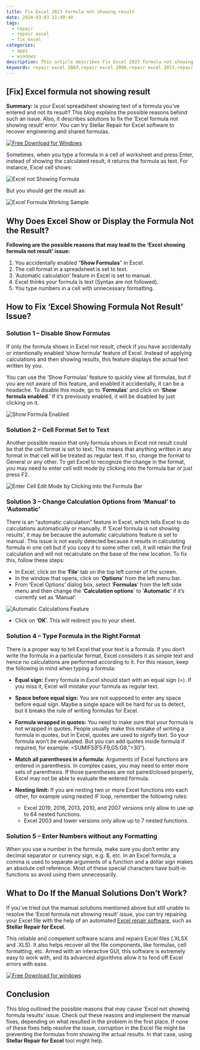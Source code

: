```yaml
---
title: Fix Excel 2023 formula not showing result
date: 2024-03-03 11:49:40
tags: 
  - repair
  - repair excel
  - fix excel
categories: 
  - apps
  - windows
description: This article describes Fix Excel 2023 formula not showing result
keywords: repair excel 2003,repair excel 2000,repair excel 2013,repair excel 2021,repair excel 2007,repair excel 2019
---
```


## [Fix] Excel formula not showing result

**Summary:** Is your Excel spreadsheet showing text of a formula you’ve entered and not its result? This blog explains the possible reasons behind such an issue. Also, it describes solutions to fix the ‘Excel formula not showing result’ error. You can try Stellar Repair for Excel software to recover engineering and shared formulas.

[![Free Download for Windows](https://www.stellarinfo.com/images/free-download-windows.png)](https://tools.techidaily.com/stellardata-recovery/repaire-for-excel/ "Free Download for Windows")

Sometimes, when you type a formula in a cell of worksheet and press Enter, instead of showing the calculated result, it returns the formula as text. For instance, Excel cell shows:

![Excel not Showing Formula](https://cdn-cmlep.nitrocdn.com/DLSjJVyzoVcUgUSBlgyEUoGMDKLbWXQr/assets/images/optimized/rev-2658c43/www.stellarinfo.com/blog/wp-content/uploads/2021/02/Excel-not-showing-formula-1.jpg)

But you should get the result as:

![Excel Formula Working Sample](https://cdn-cmlep.nitrocdn.com/DLSjJVyzoVcUgUSBlgyEUoGMDKLbWXQr/assets/images/optimized/rev-2658c43/www.stellarinfo.com/blog/wp-content/uploads/2021/02/Excel-not-showing-formula-2.jpg)

## **Why Does Excel Show or Display the Formula Not the Result?**

**Following are the possible reasons that may lead to the ‘Excel showing formula not result’ issue:**

1. You accidentally enabled “**Show Formulas**” in Excel.
2. The cell format in a spreadsheet is set to text.
3. ‘Automatic calculation’ feature in Excel is set to manual.
4. Excel thinks your formula is text (Syntax are not followed).
5. You type numbers in a cell with unnecessary formatting.

## **How to Fix ‘Excel Showing Formula Not Result’ Issue?**

### **Solution 1 – Disable Show Formulas**

If only the formula shows in Excel not result, check if you have accidentally or intentionally enabled ‘show formula’ feature of Excel. Instead of applying calculations and then showing results, this feature displays the actual text written by you.

You can use the ‘Show Formulas’ feature to quickly view all formulas, but if you are not aware of this feature, and enabled it accidentally, it can be a headache. To disable this mode, go to ‘**Formulas**’ and click on ‘**Show formula enabled**.’ If it’s previously enabled, it will be disabled by just clicking on it.

![Show Formula Enabled](https://cdn-cmlep.nitrocdn.com/DLSjJVyzoVcUgUSBlgyEUoGMDKLbWXQr/assets/images/optimized/rev-2658c43/www.stellarinfo.com/blog/wp-content/uploads/2019/06/show-formulas-1.jpg)

### **Solution 2 – Cell Format Set to Text**

Another possible reason that only formula shows in Excel not result could be that the cell format is set to text. This means that anything written in any format in that cell will be treated as regular text. If so, change the format to General or any other. To get Excel to recognize the change in the format, you may need to enter cell edit mode by clicking into the formula bar or just press F2.

![Enter Cell Edit Mode by Clicking into the Formula Bar](https://cdn-cmlep.nitrocdn.com/DLSjJVyzoVcUgUSBlgyEUoGMDKLbWXQr/assets/images/optimized/rev-2658c43/www.stellarinfo.com/blog/wp-content/uploads/2019/06/formula-f2.jpg)

### **Solution 3 – Change Calculation Options from ‘Manual’ to ‘Automatic’**

There is an “automatic calculation” feature in Excel, which tells Excel to do calculations automatically or manually. If ‘Excel formula is not showing results’, it may be because the automatic calculations feature is set to manual. This issue is not easily detected because it results in calculating formula in one cell but if you copy it to some other cell, it will retain the first calculation and will not recalculate on the base of the new location. To fix this, follow these steps:

- In Excel, click on the ‘**File**’ tab on the top left corner of the screen.
- In the window that opens, click on ‘**Options**’ from the left menu bar.
- From ‘Excel Options’ dialog box, select ‘**Formulas**’ from the left side menu and then change the ‘**Calculation options**’ to ‘**Automatic**’ if it’s currently set as ‘Manual’.

![Automatic Calculations Feature](https://cdn-cmlep.nitrocdn.com/DLSjJVyzoVcUgUSBlgyEUoGMDKLbWXQr/assets/images/optimized/rev-2658c43/www.stellarinfo.com/blog/wp-content/uploads/2019/06/calculation-options.jpg)

- Click on ‘**OK**’. This will redirect you to your sheet.

### **Solution 4 – Type Formula in the Right Format**

There is a proper way to tell Excel that your text is a formula. If you don’t write the formula in a particular format, Excel considers it as simple text and hence no calculations are performed according to it. For this reason, keep the following in mind when typing a formula:

- **Equal sign:** Every formula in Excel should start with an equal sign (=). If you miss it, Excel will mistake your formula as regular text.

- **Space before equal sign:** You are not supposed to enter any space before equal sign. Maybe a single space will be hard for us to detect, but it breaks the rule of writing formulas for Excel.

- **Formula wrapped in quotes:** You need to make sure that your formula is not wrapped in quotes. People usually make this mistake of writing a formula in quotes, but in Excel, quotes are used to signify text. So your formula won’t be evaluated. But you can add quotes inside formula if required, for example: =SUMIFS(F5:F9,G5:G9,”>30″).

- **Match all parentheses in a formula:** Arguments of Excel functions are entered in parenthesis. In complex cases, you may need to enter more sets of parenthesis. If those parentheses are not paired/closed properly, Excel may not be able to evaluate the entered formula.

- **Nesting limit:** If you are nesting two or more Excel functions into each other, for example using nested IF loop, remember the following rules:
  - Excel 2019, 2016, 2013, 2010, and 2007 versions only allow to use up to 64 nested functions.
  - Excel 2003 and lower versions only allow up to 7 nested functions.

### **Solution 5 – Enter Numbers without any Formatting**

When you use a number in the formula, make sure you don’t enter any decimal separator or currency sign, e.g. $, etc. In an Excel formula, a comma is used to separate arguments of a function and a dollar sign makes an absolute cell reference. Most of these special characters have built-in functions so avoid using them unnecessarily.

## **What to Do If the Manual Solutions Don’t Work?**

If you’ve tried out the manual solutions mentioned above but still unable to resolve the ‘Excel formula not showing result’ issue, you can try repairing your Excel file with the help of an automated [Excel repair software](https://tools.techidaily.com/stellardata-recovery/repaire-for-excel/), such as **Stellar Repair for Excel**.

This reliable and competent software scans and repairs Excel files (.XLSX and .XLS). It also helps recover all the file components, like formulas, cell formatting, etc. Armed with an interactive GUI, this software is extremely easy to work with, and its advanced algorithms allow it to fend off Excel errors with ease.

[![Free Download for windows](https://cdn-cmlep.nitrocdn.com/DLSjJVyzoVcUgUSBlgyEUoGMDKLbWXQr/assets/images/optimized/rev-2658c43/www.stellarinfo.com/blog/wp-content/uploads/2023/01/Free-download-for-windows.png)](https://tools.techidaily.com/stellardata-recovery/repaire-for-excel/)

## **Conclusion**

This blog outlined the possible reasons that may cause ‘Excel not showing formula results’ issue. Check out these reasons and implement the manual fixes, depending on what resulted in the problem in the first place. If none of these fixes help resolve the issue, corruption in the Excel file might be preventing the formulas from showing the actual results. In that case, using **Stellar Repair for Excel** tool might help.




<ins class="adsbygoogle"
     style="display:block"
     data-ad-client="ca-pub-7571918770474297"
     data-ad-slot="8358498916"
     data-ad-format="auto"
     data-full-width-responsive="true"></ins>